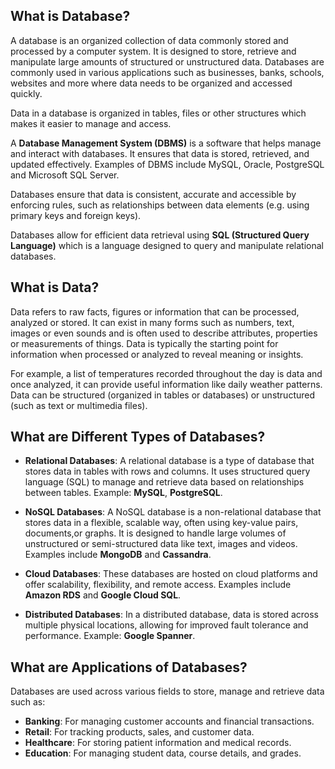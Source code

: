 ## What is Database?

A database is an organized collection of data commonly stored and processed by a computer system. It is designed to store, retrieve and manipulate large amounts of structured or unstructured data. Databases are commonly used in various applications such as businesses, banks, schools, websites and more where data needs to be organized and accessed quickly.

Data in a database is organized in tables, files or other structures which makes it easier to manage and access.

A **Database Management System (DBMS)** is a software that helps manage and interact with databases. It ensures that data is stored, retrieved, and updated effectively. Examples of DBMS include MySQL, Oracle, PostgreSQL and Microsoft SQL Server.

Databases ensure that data is consistent, accurate and accessible by enforcing rules, such as relationships between data elements (e.g. using primary keys and foreign keys).

Databases allow for efficient data retrieval using **SQL (Structured Query Language)** which is a language designed to query and manipulate relational databases.

## What is Data?

Data refers to raw facts, figures or information that can be processed, analyzed or stored. It can exist in many forms such as numbers, text, images or even sounds and is often used to describe attributes, properties or measurements of things. Data is typically the starting point for information when processed or analyzed to reveal meaning or insights. 

For example, a list of temperatures recorded throughout the day is data and once analyzed, it can provide useful information like daily weather patterns. Data can be structured (organized in tables or databases) or unstructured (such as text or multimedia files).

## What are Different Types of Databases?

- **Relational Databases**: A relational database is a type of database that stores data in tables with rows and columns. It uses structured query language (SQL) to manage and retrieve data based on relationships between tables. Example: **MySQL**, **PostgreSQL**.
    
- **NoSQL Databases**: A NoSQL database is a non-relational database that stores data in a flexible, scalable way, often using key-value pairs, documents,or graphs. It is designed to handle large volumes of unstructured or semi-structured data like text, images and videos. Examples include **MongoDB** and **Cassandra**.
    
- **Cloud Databases**: These databases are hosted on cloud platforms and offer scalability, flexibility, and remote access. Examples include **Amazon RDS** and **Google Cloud SQL**.
    
- **Distributed Databases**: In a distributed database, data is stored across multiple physical locations, allowing for improved fault tolerance and performance. Example: **Google Spanner**.

## What are Applications of Databases?

Databases are used across various fields to store, manage and retrieve data such as:

-   **Banking**: For managing customer accounts and financial transactions.
-   **Retail**: For tracking products, sales, and customer data.
-   **Healthcare**: For storing patient information and medical records.
-   **Education**: For managing student data, course details, and grades.
